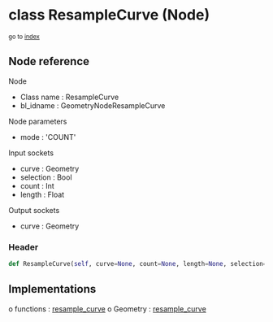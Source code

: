 # class ResampleCurve (Node)

<sub>go to [index](/docs/index.md)</sub>

## Node reference

Node
 - Class name : ResampleCurve
 - bl_idname : GeometryNodeResampleCurve

Node parameters
 - mode : 'COUNT'

Input sockets
 - curve : Geometry
 - selection : Bool
 - count : Int
 - length : Float

Output sockets
 - curve : Geometry

### Header

``` python
def ResampleCurve(self, curve=None, count=None, length=None, selection=None, mode='COUNT', node_label=None, node_color=None):
```

## Implementations

o functions : [resample_curve](/docs/GeoNodes_classes/resample_curve.md)
o Geometry : [resample_curve](/docs/GeoNodes_classes/Geometry.md#resample_curve) 

